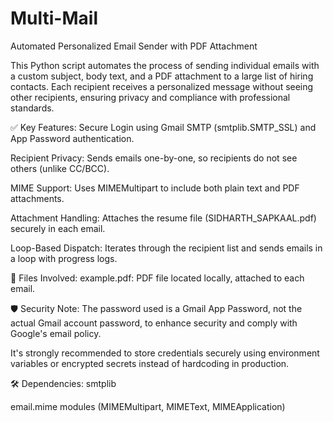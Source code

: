 # Multi-Mail
Automated Personalized Email Sender with PDF Attachment

This Python script automates the process of sending individual emails with a custom subject, body text, and a PDF attachment to a large list of hiring contacts. Each recipient receives a personalized message without seeing other recipients, ensuring privacy and compliance with professional standards.

✅ Key Features:
Secure Login using Gmail SMTP (smtplib.SMTP_SSL) and App Password authentication.

Recipient Privacy: Sends emails one-by-one, so recipients do not see others (unlike CC/BCC).

MIME Support: Uses MIMEMultipart to include both plain text and PDF attachments.

Attachment Handling: Attaches the resume file (SIDHARTH_SAPKAAL.pdf) securely in each email.

Loop-Based Dispatch: Iterates through the recipient list and sends emails in a loop with progress logs.

📂 Files Involved:
example.pdf: PDF file located locally, attached to each email.

🛡️ Security Note:
The password used is a Gmail App Password, not the actual Gmail account password, to enhance security and comply with Google's email policy.

It's strongly recommended to store credentials securely using environment variables or encrypted secrets instead of hardcoding in production.

🛠️ Dependencies:
smtplib

email.mime modules (MIMEMultipart, MIMEText, MIMEApplication)
